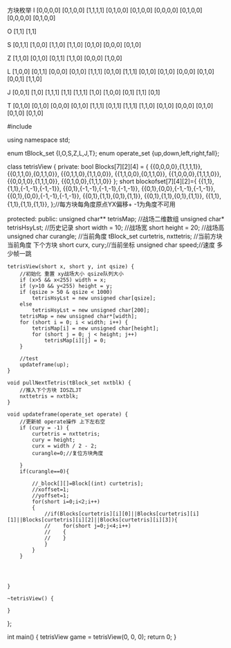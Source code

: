 方块枚举
I	[0,0,0,0]	[0,1,0,0]
    [1,1,1,1]	[0,1,0,0]   [0,1,0,0]
    [0,0,0,0]	[0,1,0,0]
    [0,0,0,0]	[0,1,0,0]

O	[1,1]
    [1,1]

S	[0,1,1]	[1,0,0]
    [1,1,0]	[1,1,0]     [0,1,0]
    [0,0,0] [0,1,0]

Z	[1,1,0]	[0,1,0]
    [0,1,1]	[1,1,0]
    [0,0,0] [1,0,0]

L	[1,0,0]	[0,1,1]	[0,0,0]	[0,1,0]
    [1,1,1]	[0,1,0]	[1,1,1]	[0,1,0]   [0,1,0]
    [0,0,0] [0,1,0]	[0,0,1]	[1,1,0]

J	[0,0,1]	[1,0]	[1,1,1]	[1,1]
    [1,1,1]	[1,0]	[1,0,0]	[0,1]
            [1,1]			[0,1]

T	[0,1,0] [0,1,0]	[0,0,0]	[0,1,0]
    [1,1,1]	[0,1,1]	[1,1,1]	[1,1,0]   [0,1,0]
    [0,0,0] [0,1,0]	[0,1,0]	[0,1,0]


#include <iostream>

using namespace std;

enum tBlock_set {I,O,S,Z,L,J,T};
enum operate_set {up,down,left,right,fall};

class tetrisView {
private:
	bool Blocks[7][2][4] = {
							{{0,0,0,0},{1,1,1,1}},
							{{0,1,1,0},{0,1,1,0}},
							{{0,1,1,0},{1,1,0,0}},
							{{1,1,0,0},{0,1,1,0}},
							{{1,0,0,0},{1,1,1,0}},
							{{0,0,1,0},{1,1,1,0}},
							{{0,1,0,0},{1,1,1,0}}
	};
	short blockofset[7][4][2]={
                            {{1,1},{1,1},{-1,-1},{-1,-1}},
                            {{0,1},{-1,-1},{-1,-1},{-1,-1}},
                            {{0,1},{0,0},{-1,-1},{-1,-1}},
                            {{0,1},{0,0},{-1,-1},{-1,-1}},
                            {{0,1},{1,1},{0,1},{1,1}},
                            {{0,1},{1,1},{0,1},{1,1}},
                            {{1,1},{1,1},{1,1},{1,1}},
	};//每方块每角度原点YX偏移+ -1为角度不可用

protected:
public:
	unsigned char** tetrisMap; //战场二维数组
	unsigned char*	tetrisHsyLst; //历史记录
	short width = 10; //战场宽
	short height = 20; //战场高
	unsigned char curangle; //当前角度
	tBlock_set curtetris, nxttetris; //当前方块 当前角度 下个方块
	short curx, cury;//当前坐标
	unsigned char speed;//速度 多少帧一跳

	tetrisView(short x, short y, int qsize) {
		//初始化 重置 xy战场大小 qsize队列大小
		if (x>5 && x<255) width = x;
		if (y>10 && y<255) height = y;
		if (qsize > 50 & qsize < 1000)
			tetrisHsyLst = new unsigned char[qsize];
		else
			tetrisHsyLst = new unsigned char[200];
		tetrisMap = new unsigned char*[width];
		for (short i = 0; i < width; i++) {
			tetrisMap[i] = new unsigned char[height];
			for (short j = 0; j < height; j++)
				tetrisMap[i][j] = 0;
		}

		//test
		updateframe(up);
	}

	void pullNextTetris(tBlock_set nxtblk) {
		//推入下个方块 IOSZLJT
		nxttetris = nxtblk;
	}

	void updateframe(operate_set operate) {
		//更新帧 operate操作 上下左右空
		if (cury = -1) {
			curtetris = nxttetris;
			cury = height;
			curx = width / 2 - 2;
			curangle=0;//复位方块角度

		}
		if(curangle==0){

            //_block[][]=Block[(int) curtetris];
            //xoffset=1;
            //yoffset=1;
            for(short i=0;i<2;i++)
            {
                //if(Blocks[curtetris][i][0]||Blocks[curtetris][i][1]||Blocks[curtetris][i][2]||Blocks[curtetris][i][3]){
                //    for(short j=0;j<4;i++)
                //    {
                //    }
                }
            }
		}




	}

	~tetrisView() {

	}
};

int main()
{
	tetrisView game = tetrisView(0, 0, 0);
	return 0;
}
